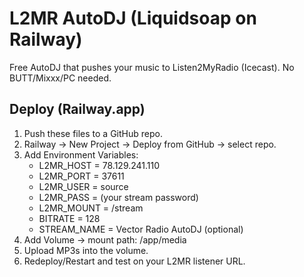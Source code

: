 # L2MR AutoDJ (Liquidsoap on Railway)

Free AutoDJ that pushes your music to Listen2MyRadio (Icecast). No BUTT/Mixxx/PC needed.

## Deploy (Railway.app)
1) Push these files to a GitHub repo.
2) Railway → New Project → Deploy from GitHub → select repo.
3) Add Environment Variables:
   - L2MR_HOST   = 78.129.241.110
   - L2MR_PORT   = 37611
   - L2MR_USER   = source
   - L2MR_PASS   = (your stream password)
   - L2MR_MOUNT  = /stream
   - BITRATE     = 128
   - STREAM_NAME = Vector Radio AutoDJ (optional)
4) Add Volume → mount path: /app/media
5) Upload MP3s into the volume.
6) Redeploy/Restart and test on your L2MR listener URL.
